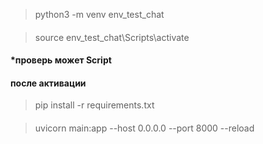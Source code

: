

> python3 -m venv env_test_chat
####
> source env_test_chat\Scripts\activate
#### *проверь может Script
#### после активации 
> pip install -r requirements.txt
####
> uvicorn main:app --host 0.0.0.0 --port 8000 --reload
